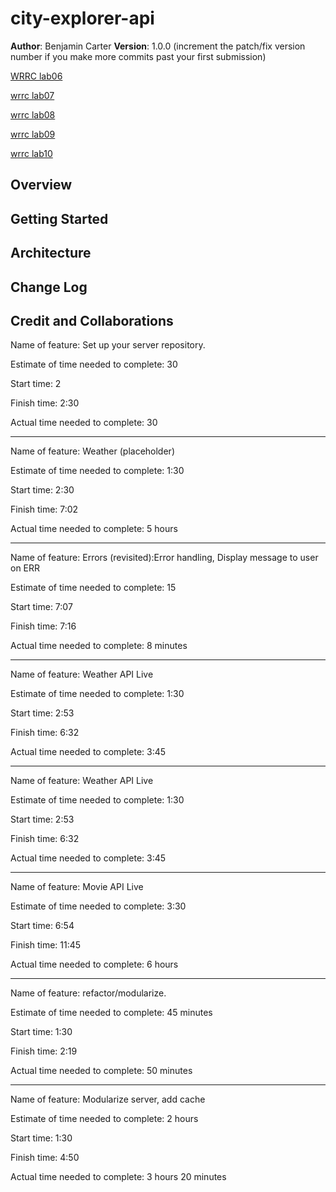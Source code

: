 # city-explorer-api


**Author**: Benjamin Carter
**Version**: 1.0.0 (increment the patch/fix version number if you make more commits past your first submission)

[WRRC lab06](./public/Whiteboard.png)

[wrrc lab07](./public/lab07_8.jpeg)

[wrrc lab08](./public/Lab07_8.jpeg)

[wrrc lab09](./public/Lab09.jpeg)

[wrrc lab10](./public/Lab10.jpeg)

## Overview
<!-- Provide a high level overview of what this application is and why you are building it, beyond the fact that it's an assignment for this class. (i.e. What's your problem domain?) -->

## Getting Started
<!-- What are the steps that a user must take in order to build this app on their own machine and get it running? -->

## Architecture
<!-- Provide a detailed description of the application design. What technologies (languages, libraries, etc) you're using, and any other relevant design information. -->

## Change Log
<!-- Use this area to document the iterative changes made to your application as each feature is successfully implemented. Use time stamps. Here's an example:

01-01-2001 4:59pm - Application now has a fully-functional express server, with a GET route for the location resource. -->

## Credit and Collaborations
<!-- Give credit (and a link) to other people or resources that helped you build this application. -->

Name of feature: Set up your server repository.

Estimate of time needed to complete: 30

Start time: 2

Finish time: 2:30

Actual time needed to complete: 30
_____________________________________
Name of feature: Weather (placeholder)

Estimate of time needed to complete: 1:30

Start time: 2:30

Finish time: 7:02

Actual time needed to complete: 5 hours
_____________________________________
Name of feature: Errors (revisited):Error handling, Display message to user on ERR

Estimate of time needed to complete:  15

Start time: 7:07

Finish time: 7:16

Actual time needed to complete:  8 minutes

_____________________________________
Name of feature: Weather API Live

Estimate of time needed to complete: 1:30

Start time: 2:53

Finish time: 6:32

Actual time needed to complete: 3:45
_____________________________________
Name of feature: Weather API Live

Estimate of time needed to complete: 1:30

Start time: 2:53

Finish time: 6:32

Actual time needed to complete: 3:45
_____________________________________
Name of feature: Movie API Live

Estimate of time needed to complete: 3:30

Start time: 6:54

Finish time: 11:45

Actual time needed to complete: 6 hours
_____________________________________
Name of feature: refactor/modularize.

Estimate of time needed to complete: 45 minutes

Start time: 1:30

Finish time: 2:19

Actual time needed to complete: 50 minutes
_____________________________________________
Name of feature: Modularize server, add cache

Estimate of time needed to complete: 2 hours

Start time: 1:30

Finish time: 4:50

Actual time needed to complete: 3 hours 20 minutes